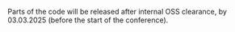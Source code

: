 Parts of the code will be released after internal OSS clearance, by 03.03.2025 (before the start of the conference).
